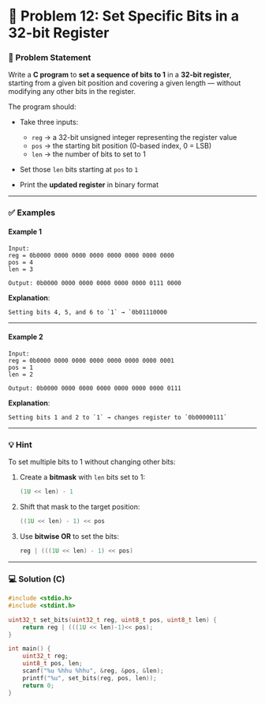 # 🧩 Problem 12: Set Specific Bits in a 32-bit Register

### 📝 Problem Statement

Write a **C program** to **set a sequence of bits to 1** in a **32-bit register**, starting from a given bit position and covering a given length — without modifying any other bits in the register.

The program should:

* Take three inputs:

  * `reg` → a 32-bit unsigned integer representing the register value
  * `pos` → the starting bit position (0-based index, 0 = LSB)
  * `len` → the number of bits to set to 1
* Set those `len` bits starting at `pos` to `1`
* Print the **updated register** in binary format

---

### ✅ Examples

#### Example 1

```
Input:
reg = 0b0000 0000 0000 0000 0000 0000 0000 0000
pos = 4
len = 3

Output: 0b0000 0000 0000 0000 0000 0000 0111 0000
```

**Explanation**: 

```
Setting bits 4, 5, and 6 to `1` → `0b01110000
```

---

#### Example 2

```
Input:
reg = 0b0000 0000 0000 0000 0000 0000 0000 0001
pos = 1
len = 2

Output: 0b0000 0000 0000 0000 0000 0000 0000 0111
```

**Explanation**: 

```
Setting bits 1 and 2 to `1` → changes register to `0b00000111`
```
---

### 💡 Hint

To set multiple bits to 1 without changing other bits:

1. Create a **bitmask** with `len` bits set to 1:

   ```c
   (1U << len) - 1
   ```
2. Shift that mask to the target position:

   ```c
   ((1U << len) - 1) << pos
   ```
3. Use **bitwise OR** to set the bits:

   ```c
   reg | (((1U << len) - 1) << pos)
   ```

---

### 💻 Solution (C)

```c
#include <stdio.h>
#include <stdint.h>

uint32_t set_bits(uint32_t reg, uint8_t pos, uint8_t len) {
    return reg | (((1U << len)-1)<< pos);
}

int main() {
    uint32_t reg;
    uint8_t pos, len;
    scanf("%u %hhu %hhu", &reg, &pos, &len);
    printf("%u", set_bits(reg, pos, len));
    return 0;
}
```